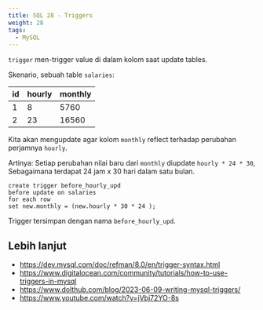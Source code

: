 ```yaml
---
title: SQL 28 - Triggers
weight: 28
tags:
  - MySQL
---
```



`trigger` men-trigger value di dalam kolom saat update tables.

Skenario, sebuah table `salaries`:

| id | hourly | monthly |
|----|--------|---------|
|  1 |      8 |    5760 |
|  2 |     23 |   16560 |

Kita akan mengupdate agar kolom `monthly` reflect terhadap perubahan perjamnya `hourly`.

Artinya: Setiap perubahan nilai baru dari `monthly` diupdate `hourly * 24 * 30`, Sebagaimana terdapat 24 jam x 30 hari dalam satu bulan.

```mysql
create trigger before_hourly_upd
before update on salaries
for each row
set new.monthly = (new.hourly * 30 * 24 );
```

Trigger tersimpan dengan nama `before_hourly_upd`.

## Lebih lanjut

- https://dev.mysql.com/doc/refman/8.0/en/trigger-syntax.html
- https://www.digitalocean.com/community/tutorials/how-to-use-triggers-in-mysql
- https://www.dolthub.com/blog/2023-06-09-writing-mysql-triggers/
- https://www.youtube.com/watch?v=jVbj72YO-8s

